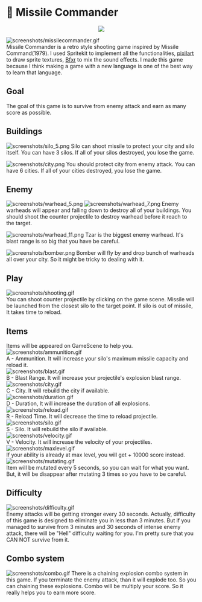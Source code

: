 # 🚀 Missile Commander
<p align="center">
<a href="https://hits.seeyoufarm.com"><img src="https://hits.seeyoufarm.com/api/count/incr/badge.svg?url=https%3A%2F%2Fgithub.com%2FYabby1997%2FWWDC21-Swift-Student-Challenge&count_bg=%2379C83D&title_bg=%23555555&icon=&icon_color=%23E7E7E7&title=hits&edge_flat=false"/></a>
</p>

![screenshots/missilecommander.gif](screenshots/missilecommander.gif)  
Missile Commander is a retro style shooting game inspired by Missile Command(1979). I used Spritekit to implement all the functionalities, [pixilart](https://www.pixilart.com) to draw sprite textures, [Bfxr](https://www.bfxr.net/) to mix the sound effects. 
I made this game because I think making a game with a new language is one of the best way to learn that language.

## Goal
The goal of this game is to survive from enemy attack and earn as many score as possible.
## Buildings
![screenshots/silo_5.png](screenshots/silo_5.png)
Silo can shoot missile to protect your city and silo itself. You can have 3 silos. If all of your silos destroyed, you lose the game.

![screenshots/city.png](screenshots/city.png) 
You should protect city from enemy attack. You can have 6 cities. If all of your cities destroyed, you lose the game.

## Enemy
![screenshots/warhead_5.png](screenshots/warhead_5.png)
![screenshots/warhead_7.png](screenshots/warhead_7.png)
Enemy warheads will appear and falling down to destroy all of your buildings. You should shoot the counter projectile to destroy warhead before it reach to the target.

![screenshots/warhead_11.png](screenshots/warhead_11.png)
Tzar is the biggest enemy warhead. It's blast range is so big that you have be careful.

![screenshots/bomber.png](screenshots/bomber.png)
 Bomber will fly by and drop bunch of warheads all over your city. So it might be tricky to dealing with it. 

## Play
![screenshots/shooting.gif](screenshots/shooting.gif)  
You can shoot counter projectile by clicking on the game scene. Missile will be launched from the closest silo to the target point. If silo is out of missile, It takes time to reload. 

## Items
Items will be appeared on GameScene to help you.   
![screenshots/ammunition.gif](screenshots/ammunition.gif)  
A - Ammunition. It will increase your silo's maximum missile capacity and reload it.  
![screenshots/blast.gif](screenshots/blast.gif)  
B - Blast Range. It will increase your projectile's explosion blast range.  
![screenshots/city.gif](screenshots/city.gif)  
C - City. It will rebuild the city if available.  
![screenshots/duration.gif](screenshots/duration.gif)  
D - Duration, It will increase the duration of all explosions.  
![screenshots/reload.gif](screenshots/reload.gif)  
R - Reload Time. It will decrease the time to reload projectile.  
![screenshots/silo.gif](screenshots/silo.gif)  
S - Silo. It will rebuild the silo if available.  
![screenshots/velocity.gif](screenshots/velocity.gif)  
V - Velocity. It will increase the velocity of your projectiles.  
![screenshots/maxlevel.gif](screenshots/maxlevel.gif)  
If your ability is already at max level, you will get + 10000 score instead.  
![screenshots/mutating.gif](screenshots/mutating.gif)  
Item will be mutated every 5 seconds, so you can wait for what you want. But, it will be disappear after mutating 3 times so you have to be careful.

## Difficulty
![screenshots/difficulty.gif](screenshots/difficulty.gif)   
Enemy attacks will be getting stronger every 30 seconds. Actually, difficulty of this game is designed to eliminate you in less than 3 minutes. But if you managed to survive from 3 minutes and 30 seconds of intense enemy attack, there will be "Hell" difficulty waiting for you. I'm pretty sure that you CAN NOT survive from it.

## Combo system
![screenshots/combo.gif](screenshots/combo.gif) 
There is a chaining explosion combo system in this game. If you terminate the enemy attack, than it will explode too. So you can chaining these explosions. Combo will be multiply your score. So it really helps you to earn more score.